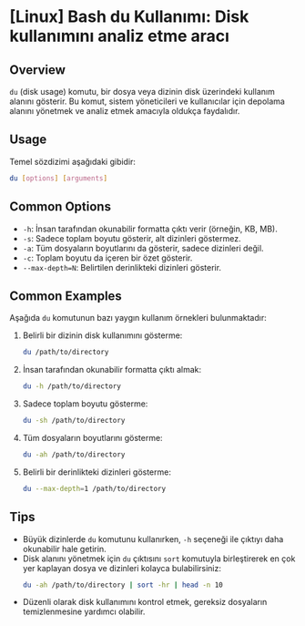 # [Linux] Bash du Kullanımı: Disk kullanımını analiz etme aracı

## Overview
`du` (disk usage) komutu, bir dosya veya dizinin disk üzerindeki kullanım alanını gösterir. Bu komut, sistem yöneticileri ve kullanıcılar için depolama alanını yönetmek ve analiz etmek amacıyla oldukça faydalıdır.

## Usage
Temel sözdizimi aşağıdaki gibidir:

```bash
du [options] [arguments]
```

## Common Options
- `-h`: İnsan tarafından okunabilir formatta çıktı verir (örneğin, KB, MB).
- `-s`: Sadece toplam boyutu gösterir, alt dizinleri göstermez.
- `-a`: Tüm dosyaların boyutlarını da gösterir, sadece dizinleri değil.
- `-c`: Toplam boyutu da içeren bir özet gösterir.
- `--max-depth=N`: Belirtilen derinlikteki dizinleri gösterir.

## Common Examples
Aşağıda `du` komutunun bazı yaygın kullanım örnekleri bulunmaktadır:

1. Belirli bir dizinin disk kullanımını gösterme:
   ```bash
   du /path/to/directory
   ```

2. İnsan tarafından okunabilir formatta çıktı almak:
   ```bash
   du -h /path/to/directory
   ```

3. Sadece toplam boyutu gösterme:
   ```bash
   du -sh /path/to/directory
   ```

4. Tüm dosyaların boyutlarını gösterme:
   ```bash
   du -ah /path/to/directory
   ```

5. Belirli bir derinlikteki dizinleri gösterme:
   ```bash
   du --max-depth=1 /path/to/directory
   ```

## Tips
- Büyük dizinlerde `du` komutunu kullanırken, `-h` seçeneği ile çıktıyı daha okunabilir hale getirin.
- Disk alanını yönetmek için `du` çıktısını `sort` komutuyla birleştirerek en çok yer kaplayan dosya ve dizinleri kolayca bulabilirsiniz:
  ```bash
  du -ah /path/to/directory | sort -hr | head -n 10
  ```
- Düzenli olarak disk kullanımını kontrol etmek, gereksiz dosyaların temizlenmesine yardımcı olabilir.